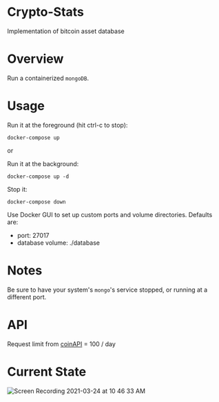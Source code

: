 # Crypto-Stats
Implementation of bitcoin asset database

# Overview
Run a containerized `mongoDB`.

# Usage

Run it at the foreground (hit ctrl-c to stop):
```
docker-compose up
```

or

Run it at the background:
```
docker-compose up -d
```

Stop it:
```
docker-compose down
```
Use Docker GUI to set up custom ports and volume directories. Defaults
are:
* port: 27017
* database volume: ./database

# Notes
Be sure to have your system's `mongo`'s service stopped, or running at a different port.

# API
Request limit from [coinAPI](https://docs.coinapi.io/#md-rest-api) = 100 / day

# Current State

![Screen Recording 2021-03-24 at 10 46 33 AM](https://user-images.githubusercontent.com/63146477/112281434-b8e21100-8c8e-11eb-97e7-7b3577a1dad3.gif)

